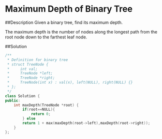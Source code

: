 Maximum Depth of Binary Tree
======

##Description
Given a binary tree, find its maximum depth.

The maximum depth is the number of nodes along the longest path from the root node down to the farthest leaf node.

##Solution
```cpp
/**
 * Definition for binary tree
 * struct TreeNode {
 *     int val;
 *     TreeNode *left;
 *     TreeNode *right;
 *     TreeNode(int x) : val(x), left(NULL), right(NULL) {}
 * };
 */
class Solution {
public:
    int maxDepth(TreeNode *root) {
        if(root==NULL){
            return 0;
        } else
        return 1 + max(maxDepth(root->left),maxDepth(root->right));
    }
};
```